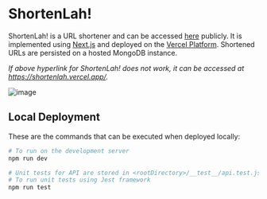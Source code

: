 # ShortenLah!

ShortenLah! is a URL shortener and can be accessed [here](https://shortenlah.vercel.app/) publicly. It is implemented using [Next.js](https://nextjs.org/) and deployed on the [Vercel Platform](https://vercel.com/). Shortened URLs are persisted on a hosted MongoDB instance.

*If above hyperlink for ShortenLah! does not work, it can be accessed at https://shortenlah.vercel.app/.*

![image](https://user-images.githubusercontent.com/27951537/154605765-5778619d-9416-43aa-8554-991128fdf34e.png)


## Local Deployment

These are the commands that can be executed when deployed locally:

```bash
# To run on the development server
npm run dev

# Unit tests for API are stored in <rootDirectory>/__test__/api.test.js
# To run unit tests using Jest framework
npm run test
```
